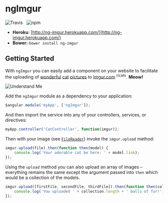 ngImgur
=======

![Travis](https://api.travis-ci.org/Wildhoney/ngImgur.png)
&nbsp;
![npm](https://badge.fury.io/js/ng-imgur.png)

* **Heroku**: [http://ng-imgur.herokuapp.com/](http://ng-imgur.herokuapp.com/)
* **Bower:** `bower install ng-imgur`

Getting Started
-------

With `ngImgur` you can easily add a component on your website to facilitate the uploading of [wonderful](http://imgur.com/r/cats/G3aeDmL) [cat](http://imgur.com/r/cats/WxJJdxC) [pictures](http://imgur.com/r/cats/afXv2f1) to [Imgur.com](http://imgur.com/r/cats) <sup>r/cats</sup>. **Meow!**

![Understand Me](https://lh3.googleusercontent.com/-Gw50oIx3PTg/UIvbuI6nWAI/AAAAAAAALcA/FgS55G2d7sU/w506-h391/How-The-Cats-Are-Hunting-Birds---The-Best-Tactics-And-Strategies--A-Natural-Cat-Behavior---Tom-An.jpeg)

Add the `ngImgur` module as a dependency to your application:

```javascript
$angular.module('myApp', ['ngImgur']);
```

And then import the service into any of your controllers, services, or directives:

```javascript
myApp.controller('CatController', function(imgur));
```

Then with your image (see [`FileReader`](http://www.w3.org/TR/FileAPI/)) invoke the `imgur.upload` method:

```javascript
imgur.upload(file).then(function then(model) {
    console.log('Your adorable cat be here: ' + model.link);
});
```

Using the `upload` method you can also upload an array of images &ndash; everything remains the same except the argument passed into `then` which would be a collection of the models.

```javascript
imgur.upload([firstFile, secondFile, thirdFile]).then(function then(collection) {
    console.log('You uploaded ' + collection.length + ' balls of fur!');
});
```